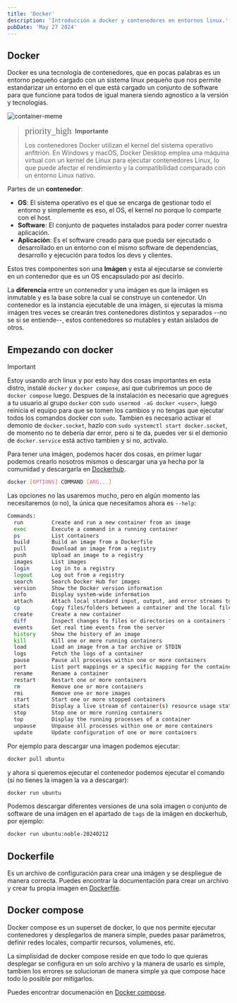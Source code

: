 ```yaml
---
title: 'Docker'
description: 'Introducción a docker y contenedores en entornos linux.'
pubDate: 'May 27 2024'
---
```


## Docker

Docker es una tecnología de contenedores, que en pocas palabras es un entorno pequeño cargado con un sistema linux pequeño que nos permite estandarizar un entorno en el que está cargado un conjunto de software para que funcione para todos de igual manera siendo agnostico a la versión y tecnologías.

![container-meme](https://blog.kintoandar.com/images/containers_not_vms.jpg)

> <span style="display: flex; align-items: center;color: var(--red); margin-bottom: .75rem;"><span style="font-family: 'Material'; font-size: 1.25rem; margin-right: .5rem">priority_high</span> **Importante** </span>
> Los contenedores Docker utilizan el kernel del sistema operativo anfitrión. En Windows y macOS, Docker Desktop emplea una máquina virtual con un kernel de Linux para ejecutar contenedores Linux, lo que puede afectar el rendimiento y la compatibilidad comparado con un entorno Linux nativo.

Partes de un **contenedor**:

- **OS**: El sistema operativo es el que se encarga de gestionar todo el entorno y simplemente es eso, el OS, el kernel no porque lo comparte con el host.
- **Software**: El conjunto de paquetes instalados para poder correr nuestra aplicación.
- **Aplicación**: Es el software creado para que pueda ser ejecutado o desarrollado en un entorno con el mismo software de dependencias, desarrollo y ejecución para todos los devs y clientes.

Estos tres componentes son una **Imágen** y esta al ejecutarse se convierte en un contenedor que es un OS encapsulado por así decirlo.

La **diferencia** entre un contenedor y una imágen es que la imágen es inmutable y es la base sobre la cual se construye un contenedor. Un contenedor es la instancia ejecutable de una imágen, si ejecutas la misma imágen tres veces se crearán tres contenedores distintos y separados --no se si se entiende--, estos contenedores so mutables y están aislados de otros.

## Empezando con docker

> [!Important]
> Estoy usando arch linux y por esto hay dos cosas importantes en esta distro, instalé `docker` y `docker compose`, así que cubriremos un poco de `docker compose` luego. Despues de la instalación es necesario que agregues a tu usuario al grupo `docker` con `sudo usermod -aG docker <user>`, luego reinicia el equipo para que se tomen los cambios y no tengas que ejecutar todos los comandos docker con `sudo`. Tambien es necesario activar el demonio de `docker.socket`, hazlo con `sudo systemctl start docker.socket`, de momento no te debería dar error, pero si te da, puedes ver si el demonio de `docker.service` está activo tambien y si no, activalo.

Para tener una imágen, podemos hacer dos cosas, en primer lugar podemos crearlo nosotros mismos o descargar una ya hecha por la comunidad y descargarla en [Dockerhub](https://hub.docker.com).

```bash
docker [OPTIONS] COMMAND [ARG...]
```

Las opciones no las usaremos mucho, pero en algún momento las necesitaremos (o no), la única que necesitamos ahora es `--help`:

```bash
Commands:
  run         Create and run a new container from an image
  exec        Execute a command in a running container
  ps          List containers
  build       Build an image from a Dockerfile
  pull        Download an image from a registry
  push        Upload an image to a registry
  images      List images
  login       Log in to a registry
  logout      Log out from a registry
  search      Search Docker Hub for images
  version     Show the Docker version information
  info        Display system-wide information
  attach      Attach local standard input, output, and error streams to a running container
  cp          Copy files/folders between a container and the local filesystem
  create      Create a new container
  diff        Inspect changes to files or directories on a containers filesystem
  events      Get real time events from the server
  history     Show the history of an image
  kill        Kill one or more running containers
  load        Load an image from a tar archive or STDIN
  logs        Fetch the logs of a container
  pause       Pause all processes within one or more containers
  port        List port mappings or a specific mapping for the container
  rename      Rename a container
  restart     Restart one or more containers
  rm          Remove one or more containers
  rmi         Remove one or more images
  start       Start one or more stopped containers
  stats       Display a live stream of container(s) resource usage statistics
  stop        Stop one or more running containers
  top         Display the running processes of a container
  unpause     Unpause all processes within one or more containers
  update      Update configuration of one or more containers
```

Por ejemplo para descargar una imagen podemos ejecutar:

```bash
docker pull ubuntu
```

y ahora si queremos ejecutar el contenedor podemos ejecutar el comando (si no tienes la imagen la va a descargar):

```bash
docker run ubuntu
```

Podemos descargar diferentes versiones de una sola imagen o conjunto de software de una imágen en el apartado de `tags` de la imágen en dockerhub, por ejemplo:

```bash
docker run ubuntu:noble-20240212
```

## Dockerfile

Es un archivo de configuración para crear una imágen y se despliegue de manera correcta. Puedes encontrar la documentación para crear un archivo y crear tu propia imagen en [Dockerfile](https://docs.docker.com/reference/dockerfile/).

## Docker compose

Docker compose es un superset de docker, lo que nos permite ejecutar contenedores y desplegarlos de manera simple, puedes pasar parámetros, definir redes locales, compartir recursos, volumenes, etc.

La simplisidad de docker compose reside en que todo lo que quieras desplegar se configura en un solo archivo y la manera de usarlo es simple, tambien los errores se solucionan de manera simple ya que compose hace todo lo posible por mitigarlos.

Puedes encontrar documenación en [Docker compose](https://docs.docker.com/compose/).

